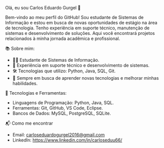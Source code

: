 Olá, eu sou Carlos Eduardo Gurgel 👋

Bem-vindo ao meu perfil do GitHub! Sou estudante de Sistemas de Informação e estou em busca de novas oportunidades de estágio na área de tecnologia. Tenho experiência em suporte técnico, manutenção de sistemas e desenvolvimento de soluções. Aqui você encontrará projetos relacionados à minha jornada acadêmica e profissional.

📚 Sobre mim:

- 👨‍💻 Estudante de Sistemas de Informação.
- 💼 Experiência em suporte técnico e desenvolvimento de sistemas.
- 🛠️ Tecnologias que utilizo: Python, Java, SQL, Git.
- 🚀 Sempre em busca de aprender novas tecnologias e melhorar minhas habilidades.

🔧 Tecnologias e Ferramentas:

- Linguagens de Programação: Python, Java, SQL.
- Ferramentas: Git, GitHub, VS Code, Eclipse.
- Bancos de Dados: MySQL, PostgreSQL, SQLite.

📬 Como me encontrar

- Email: carloseduardogurgel2016@gmail.com
- LinkedIn: https://www.linkedin.com/in/carloseduu66/
